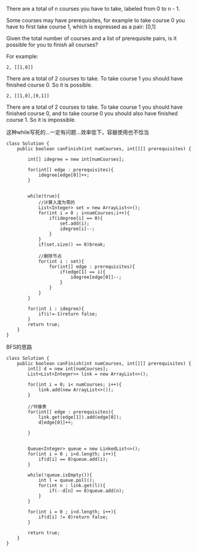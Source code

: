 There are a total of n courses you have to take, labeled from 0 to n - 1.

Some courses may have prerequisites, for example to take course 0 you have to first take course 1, which is expressed as a pair: [0,1]

Given the total number of courses and a list of prerequisite pairs, is it possible for you to finish all courses?

For example:
```
2, [[1,0]]
```
There are a total of 2 courses to take. To take course 1 you should have finished course 0. So it is possible.
```
2, [[1,0],[0,1]]
```
There are a total of 2 courses to take. To take course 1 you should have finished course 0, and to take course 0 you should also have finished course 1. So it is impossible.


这种while写死的...一定有问题...效率低下，容器使用也不恰当
```
class Solution {
    public boolean canFinish(int numCourses, int[][] prerequisites) {
        
        int[] idegree = new int[numCourses];
        
        for(int[] edge : prerequisites){
            idegree[edge[0]]++;
        }
        
        
        while(true){
            //计算入度为零的
            List<Integer> set = new ArrayList<>();
            for(int i = 0 ; i<numCourses;i++){
                if(idegree[i] == 0){
                    set.add(i);
                    idegree[i]--;
                }
            }
            if(set.size() == 0)break;
            
            //删除节点
            for(int i : set){
                for(int[] edge : prerequisites){
                    if(edge[1] == i){
                        idegree[edge[0]]--;
                    }
                }
            }
        }
        
        for(int i : idegree){
            if(i!=-1)return false;
        }
        return true;
    }
}
```

BFS的思路
```
class Solution {
    public boolean canFinish(int numCourses, int[][] prerequisites) {
        int[] d = new int[numCourses];
        List<List<Integer>> link = new ArrayList<>();
        
        for(int i = 0; i< numCourses; i++){
            link.add(new ArrayList<>());
        }
        
        //邻接表
        for(int[] edge : prerequisites){
            link.get(edge[1]).add(edge[0]);
            d[edge[0]]++;

        } 
        
        
        Queue<Integer> queue = new LinkedList<>();
        for(int i = 0 ; i<d.length; i++){
            if(d[i] == 0)queue.add(i);
        }
        
        while(!queue.isEmpty()){
            int l = queue.poll();
            for(int n : link.get(l)){
                if(--d[n] == 0)queue.add(n);
            }
        }
        
        for(int i = 0 ; i<d.length; i++){
            if(d[i] != 0)return false;
        }
        
        return true;
    }
}
```